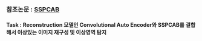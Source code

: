 ### 참조논문 : [SSPCAB](https://openaccess.thecvf.com//content/CVPR2022/papers/Ristea_Self-Supervised_Predictive_Convolutional_Attentive_Block_for_Anomaly_Detection_CVPR_2022_paper.pdf)

#### Task : Reconstruction 모델인 Convolutional Auto Encoder와 SSPCAB를 결합해서 이상있는 이미지 재구성 및 이상영역 탐지
